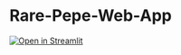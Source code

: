 # Rare-Pepe-Web-App

[![Open in Streamlit](https://static.streamlit.io/badges/streamlit_badge_black_white.svg)](https://share.streamlit.io/rare-heni/rare_pepe_scientific_tool/main/rare_pepe_app.py)
